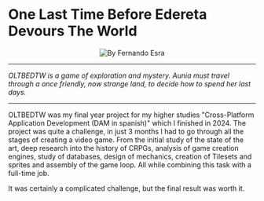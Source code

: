 # One Last Time Before Edereta Devours The World

<div align="center">
  <img src="https://i.imgur.com/ZciFmPR.png" alt="By Fernando Esra">
</div>

---

_OLTBEDTW is a game of exploration and mystery. Aunia must travel through a once friendly, now strange land, to decide how to spend her last days._

---

OLTBEDTW was my final year project for my higher studies "Cross-Platform Application Development (DAM in spanish)" which I finished in 2024. The project was quite a challenge, in just 3 months I had to go through all the stages of creating a video game. From the initial study of the state of the art, deep research into the history of CRPGs, analysis of game creation engines, study of databases, design of mechanics, creation of Tilesets and sprites and assembly of the game loop. All while combining this task with a full-time job.

It was certainly a complicated challenge, but the final result was worth it.
